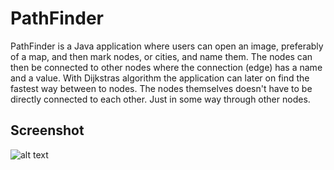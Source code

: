 # PathFinder
PathFinder is a Java application where users can open an image, preferably of a map, and then mark nodes, or cities, and name them. The nodes can then be connected to other nodes where the connection (edge) has a name and a value. With Dijkstras algorithm the application can later on find the fastest way between to nodes. The nodes themselves doesn't have to be directly connected to each other. Just in some way through other nodes.

## Screenshot
![alt text](https://raw.githubusercontent.com/teodorostlund/java-swing/master/pathfinder/screenshots/image5.png "PathFinder app")